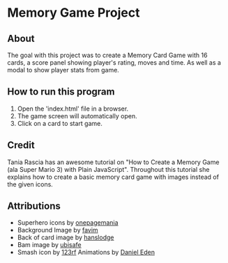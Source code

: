 # Memory Game Project

## About

The goal with this project was to create a Memory Card Game with 16 cards, a score panel showing player's rating, moves and time. As well as a modal to show player stats from game.

## How to run this program

1. Open the 'index.html' file in a browser.
2. The game screen will automatically open.
3. Click on a card to start game.

## Credit

Tania Rascia has an awesome tutorial on "How to Create a Memory Game (ala Super Mario 3) with Plain JavaScript". Throughout this tutorial she explains how to create a basic memory card game with images instead of the given icons.

## Attributions

* Superhero icons by [onepagemania](https://www.onepagemania.com/blog/free-icon-set-star-wars-and-marvel-superheros/)
* Background Image by [favim](https://favim.com/image/3743326/)
* Back of card image by
[hanslodge](https://hanslodge.com/clip-art/superhero-background-cliparts-28.htm)
* Bam image by
[ubisafe](https://ubisafe.org/explore/bam-clipart/#gal_post_528_bam-clipart-4.jpg)
* Smash icon by
[123rf](https://www.123rf.com/photo_83610833_stock-vector-smash-comic-sound-comic-speech-bubble-halftone-transparent-background.html)
Animations by
[Daniel Eden](https://daneden.github.io/animate.css/)
